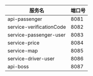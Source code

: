 | 服务名                      | 端口号  |
|--------------------------|------|
| api-passenger            | 8081 |
| service-verificationCode | 8082 |
| service-passenger-user   | 8083 |
| service-price            | 8084 |
| service-map              | 8085 |
| service-driver-user      | 8086 |
| api-boss                 | 8087 |
